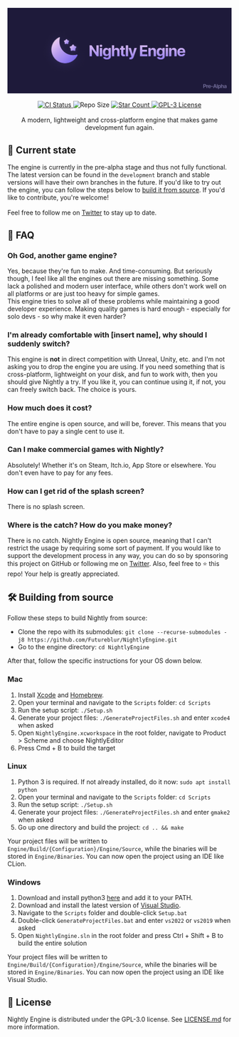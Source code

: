 ![Banner](Resources/Branding/Banner.png)
<div align="center">
<a href="https://github.com/NightlyEngine/NightlyEngine/actions/workflows/ci.yml">
<img src="https://img.shields.io/github/workflow/status/NightlyEngine/NightlyEngine/CI?color=957FEF&label=%F0%9F%9B%A0%20Build&style=for-the-badge" alt="CI Status">
</a>
<img src="https://img.shields.io/github/repo-size/NightlyEngine/NightlyEngine?color=957FEF&label=%F0%9F%93%A6%20Repo%20Size&style=for-the-badge" alt="Repo Size">
<a href="https://github.com/NightlyEngine/NightlyEngine/stargazers">
<img src="https://img.shields.io/github/stars/NightlyEngine/NightlyEngine?color=957FEF&label=%E2%AD%90%EF%B8%8F%20Stars&style=for-the-badge" alt="Star Count">
</a>
<a href="https://github.com/NightlyEngine/NightlyEngine/blob/development/LICENSE.md">
<img src="https://img.shields.io/github/license/NightlyEngine/NightlyEngine?color=957FEF&label=%F0%9F%93%9D%20License&style=for-the-badge" alt="GPL-3 License">
</a>
<br><br>A modern, lightweight and cross-platform engine that makes game development fun again.
</div>

## 📌 Current state

The engine is currently in the pre-alpha stage and thus not fully functional. The latest version can be found in
the `development`
branch and stable versions will have their own branches in the future. If you'd like to try out the engine, you can
follow the steps below to [build it from source](#building-from-source). If you'd like to contribute, you're welcome!
<br>
<br>Feel free to follow me on [Twitter](https://twitter.com/byfutureblur) to stay up to date.

## 🤔 FAQ

### Oh God, another game engine?

Yes, because they're fun to make. And time-consuming. But seriously though, I feel like all the engines out there are
missing something. Some lack a polished and modern user interface, while others don't work well on all platforms or are
just too heavy for simple games.
<br>This engine tries to solve all of these problems while maintaining a good developer experience. Making quality games
is hard enough - especially for solo devs - so why make it even harder?

### I'm already comfortable with [insert name], why should I suddenly switch?

This engine is **not** in direct competition with Unreal, Unity, etc. and I'm not asking you to drop the engine you are
using. If you need something that is cross-platform, lightweight on your disk, and fun to work with, then you should
give Nightly a try. If you like it, you can continue using it, if not, you can freely switch back. The choice is yours.

### How much does it cost?

The entire engine is open source, and will be, forever. This means that you don't have to pay a single cent to use it.

### Can I make commercial games with Nightly?

Absolutely! Whether it's on Steam, Itch.io, App Store or elsewhere. You don't even have to pay for any fees.

### How can I get rid of the splash screen?

There is no splash screen.

### Where is the catch? How do you make money?

There is no catch. Nightly Engine is open source, meaning that I can't restrict the usage by requiring some sort of
payment. If you would like to support the development process in any way, you can do so by sponsoring this project on
GitHub or following me on [Twitter](https://twitter.com/byfutureblur). Also, feel free to ⭐️ this repo! Your help is
greatly appreciated.

## 🛠 Building from source

Follow these steps to build Nightly from source:

- Clone the repo with its
  submodules: `git clone --recurse-submodules -j8 https://github.com/Futureblur/NightlyEngine.git`
- Go to the engine directory: `cd NightlyEngine`

After that, follow the specific instructions for your OS down below.

### Mac

1. Install [Xcode](https://apps.apple.com/en/app/xcode/id497799835?l=en)
   and [Homebrew](https://brew.sh/index).
2. Open your terminal and navigate to the `Scripts` folder: `cd Scripts`
3. Run the setup script: `./Setup.sh`
4. Generate your project files: `./GenerateProjectFiles.sh` and enter `xcode4` when asked
5. Open `NightlyEngine.xcworkspace` in the root folder, navigate to Product > Scheme and choose NightlyEditor
5. Press Cmd + B to build the target

### Linux

1. Python 3 is required. If not already installed, do it now: `sudo apt install python`
2. Open your terminal and navigate to the `Scripts` folder: `cd Scripts`
3. Run the setup script: `./Setup.sh`
4. Generate your project files: `./GenerateProjectFiles.sh` and enter `gmake2` when asked
5. Go up one directory and build the project: `cd .. && make`

Your project files will be written to `Engine/Build/{Configuration}/Engine/Source`, while the binaries will be stored
in `Engine/Binaries`. You can now open the project using an IDE like CLion.

### Windows

1. Download and install python3 [here](https://www.python.org/downloads/) and add it to your PATH.
2. Download and install the latest version of [Visual Studio](https://visualstudio.microsoft.com/en/downloads/).
3. Navigate to the `Scripts` folder and double-click `Setup.bat`
4. Double-click `GenerateProjectFiles.bat` and enter `vs2022` or `vs2019` when asked
5. Open `NightlyEngine.sln` in the root folder and press Ctrl + Shift + B to build the entire solution

Your project files will be written to `Engine/Build/{Configuration}/Engine/Source`, while the binaries will be stored
in `Engine/Binaries`. You can now open the project using an IDE like Visual Studio.

## 📝 License

Nightly Engine is distributed under the GPL-3.0 license.
See [LICENSE.md](https://github.com/Futureblur/NightlyEngine/blob/development/LICENSE.md) for more information.
